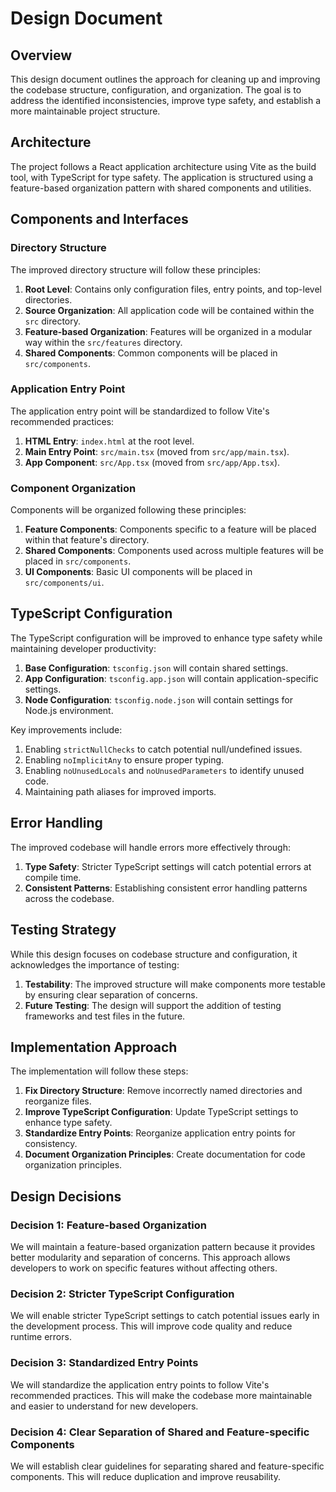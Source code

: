 # Design Document

## Overview

This design document outlines the approach for cleaning up and improving the codebase structure, configuration, and organization. The goal is to address the identified inconsistencies, improve type safety, and establish a more maintainable project structure.

## Architecture

The project follows a React application architecture using Vite as the build tool, with TypeScript for type safety. The application is structured using a feature-based organization pattern with shared components and utilities.

## Components and Interfaces

### Directory Structure

The improved directory structure will follow these principles:

1. **Root Level**: Contains only configuration files, entry points, and top-level directories.
2. **Source Organization**: All application code will be contained within the `src` directory.
3. **Feature-based Organization**: Features will be organized in a modular way within the `src/features` directory.
4. **Shared Components**: Common components will be placed in `src/components`.

### Application Entry Point

The application entry point will be standardized to follow Vite's recommended practices:

1. **HTML Entry**: `index.html` at the root level.
2. **Main Entry Point**: `src/main.tsx` (moved from `src/app/main.tsx`).
3. **App Component**: `src/App.tsx` (moved from `src/app/App.tsx`).

### Component Organization

Components will be organized following these principles:

1. **Feature Components**: Components specific to a feature will be placed within that feature's directory.
2. **Shared Components**: Components used across multiple features will be placed in `src/components`.
3. **UI Components**: Basic UI components will be placed in `src/components/ui`.

## TypeScript Configuration

The TypeScript configuration will be improved to enhance type safety while maintaining developer productivity:

1. **Base Configuration**: `tsconfig.json` will contain shared settings.
2. **App Configuration**: `tsconfig.app.json` will contain application-specific settings.
3. **Node Configuration**: `tsconfig.node.json` will contain settings for Node.js environment.

Key improvements include:

1. Enabling `strictNullChecks` to catch potential null/undefined issues.
2. Enabling `noImplicitAny` to ensure proper typing.
3. Enabling `noUnusedLocals` and `noUnusedParameters` to identify unused code.
4. Maintaining path aliases for improved imports.

## Error Handling

The improved codebase will handle errors more effectively through:

1. **Type Safety**: Stricter TypeScript settings will catch potential errors at compile time.
2. **Consistent Patterns**: Establishing consistent error handling patterns across the codebase.

## Testing Strategy

While this design focuses on codebase structure and configuration, it acknowledges the importance of testing:

1. **Testability**: The improved structure will make components more testable by ensuring clear separation of concerns.
2. **Future Testing**: The design will support the addition of testing frameworks and test files in the future.

## Implementation Approach

The implementation will follow these steps:

1. **Fix Directory Structure**: Remove incorrectly named directories and reorganize files.
2. **Improve TypeScript Configuration**: Update TypeScript settings to enhance type safety.
3. **Standardize Entry Points**: Reorganize application entry points for consistency.
4. **Document Organization Principles**: Create documentation for code organization principles.

## Design Decisions

### Decision 1: Feature-based Organization

We will maintain a feature-based organization pattern because it provides better modularity and separation of concerns. This approach allows developers to work on specific features without affecting others.

### Decision 2: Stricter TypeScript Configuration

We will enable stricter TypeScript settings to catch potential issues early in the development process. This will improve code quality and reduce runtime errors.

### Decision 3: Standardized Entry Points

We will standardize the application entry points to follow Vite's recommended practices. This will make the codebase more maintainable and easier to understand for new developers.

### Decision 4: Clear Separation of Shared and Feature-specific Components

We will establish clear guidelines for separating shared and feature-specific components. This will reduce duplication and improve reusability.